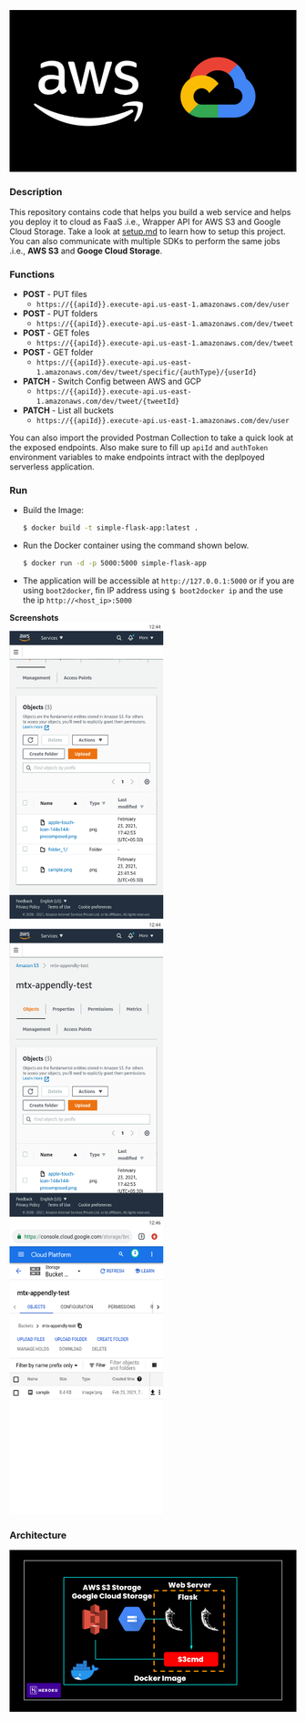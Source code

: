 <p align="center">
  <img src="docs/img/banner.png">
</p>

### Description
This repository contains code that helps you build a web service and helps you deploy it to cloud as FaaS .i.e., Wrapper API for AWS S3 and Google Cloud Storage. Take a look at [setup.md](https://github.com/Sai-Adarsh/mtx-hacks/blob/master/docs/setup.md) to learn how to setup this project. You can also communicate with multiple SDKs to perform the same jobs .i.e., **AWS S3** and **Googe Cloud Storage**.

### Functions

- **POST** - PUT files
    - `https://{{apiId}}.execute-api.us-east-1.amazonaws.com/dev/user`
- **POST** - PUT folders
    -  `https://{{apiId}}.execute-api.us-east-1.amazonaws.com/dev/tweet`
- **POST** - GET foles
    -  `https://{{apiId}}.execute-api.us-east-1.amazonaws.com/dev/tweet`
- **POST** - GET folder
    -  `https://{{apiId}}.execute-api.us-east-1.amazonaws.com/dev/tweet/specific/{authType}/{userId}`
- **PATCH** - Switch Config between AWS and GCP
    -  `https://{{apiId}}.execute-api.us-east-1.amazonaws.com/dev/tweet/{tweetId}`
- **PATCH** - List all buckets
    -  `https://{{apiId}}.execute-api.us-east-1.amazonaws.com/dev/user`

You can also import the provided Postman Collection to take a quick look at the exposed endpoints. Also make sure to fill up `apiId` and `authToken` environment variables to make endpoints intract with the deplpoyed serverless application.

### Run

* Build the Image:
  ```bash
  $ docker build -t simple-flask-app:latest .
  ```
* Run the Docker container using the command shown below.
  ```bash
  $ docker run -d -p 5000:5000 simple-flask-app
  ```
* The application will be accessible at `http://127.0.0.1:5000` or if you are using `boot2docker`, fin IP address using `$ boot2docker ip` and the use the ip `http://<host_ip>:5000`


**Screenshots**<br />
<img src="docs/img/one.png" height=520 width =270 />
<img src="docs/img/two.png" height=520 width =270 />
<img src="docs/img/three.png" height=520 width =270 />

### Architecture

<p align="center">
  <img src="docs/img/arch.png">
</p>
